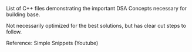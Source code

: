 List of C++ files demonstrating the important DSA Concepts necessary for building base.


Not necessarily optimized for the best solutions, but has clear cut steps to follow.


Reference: Simple Snippets (Youtube)
